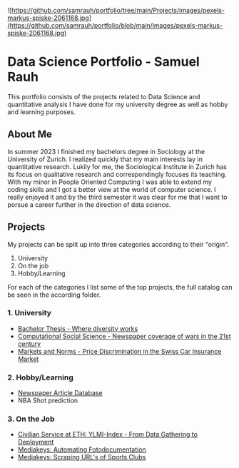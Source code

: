 ![https://github.com/samrauh/portfolio/tree/main/Projects/images/pexels-markus-spiske-2061168.jpg](https://github.com/samrauh/portfolio/blob/main/images/pexels-markus-spiske-2061168.jpg)
# Data Science Portfolio - Samuel Rauh

This portfolio consists of the projects related to Data Science and quantitative analysis I have done for my university degree as well as hobby and learning purposes.

## About Me

In summer 2023 I finished my bachelors degree in Sociology at the University of Zurich. I realized quickly that my main interests lay in quantitative research. Lukily for me, the Sociological Institute in Zurich has its focus on qualitative research and correspondingly focuses its teaching.
With my minor in People Oriented Computing I was able to extend my coding skills and I got a better view at the world of computer science. I really enjoyed it and by the third semester it was clear for me that I want to porsue a career further in the direction of data science.

## Projects

My projects can be split up into three categories according to their "origin".

1. University
2. On the job
3. Hobby/Learning

For each of the categories I list some of the top projects, the full catalog can be seen in the according folder.

### 1. University

* [Bachelor Thesis - Where diversity works](https://github.com/samrauh/portfolio/tree/main/Projects/University/Bachelor-Thesis)
* [Computational Social Science - Newspaper coverage of wars in the 21st century](https://github.com/samrauh/portfolio/tree/main/Projects/University/CSS%20-%20Newspaper%20coverage%20of%20wars%20i%20the%2021st%20century)
* [Markets and Norms - Price Discrimination in the Swiss Car Insurance Market](https://github.com/samrauh/portfolio/tree/main/Projects/University/Markets%20%26%20Norms%20-%20Price%20discrimination%20in%20the%20insurance%20market)

### 2. Hobby/Learning
* [Newspaper Article Database](https://github.com/samrauh/portfolio/tree/main/Projects/Hobby/Article%20Database)
* NBA Shot prediction 

### 3. On the Job

* [Civilian Service at ETH: YLMI-Index - From Data Gathering to Deployment](https://github.com/samrauh/portfolio/blob/main/Projects/On-the-Job/ETH%20CES%20-%20YLMI%20Index.md)
* [Mediakeys: Automating Fotodocumentation](https://github.com/samrauh/portfolio/blob/main/Projects/On-the-Job/Mediakeys%20-%20Automated%20Photo%20Reporting.md)
* [Mediakeys: Scraping URL's of Sports Clubs](https://github.com/samrauh/portfolio/blob/main/Projects/On-the-Job/Scraping%20URLs%20of%20Websites.md)
